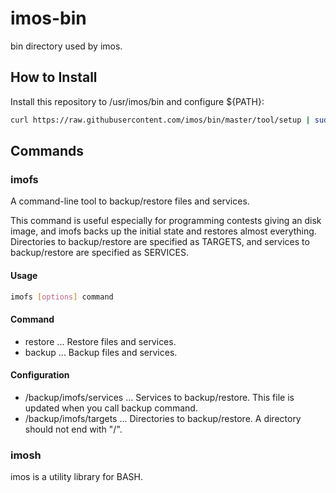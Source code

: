 # imos-bin
bin directory used by imos.

## How to Install
Install this repository to /usr/imos/bin and configure ${PATH}:
```sh
curl https://raw.githubusercontent.com/imos/bin/master/tool/setup | sudo bash
```

## Commands
### imofs
A command-line tool to backup/restore files and services.

This command is useful especially for programming contests giving an disk
image, and imofs backs up the initial state and restores almost everything.
Directories to backup/restore are specified as TARGETS, and services to
backup/restore are specified as SERVICES.

#### Usage
```sh
imofs [options] command
```

#### Command
- restore ... Restore files and services.
- backup ... Backup files and services.

#### Configuration
- /backup/imofs/services ...
      Services to backup/restore.  This file is updated when you call
      backup command.
- /backup/imofs/targets ...
      Directories to backup/restore.  A directory should not end with "/".


### imosh
imos is a utility library for BASH.


